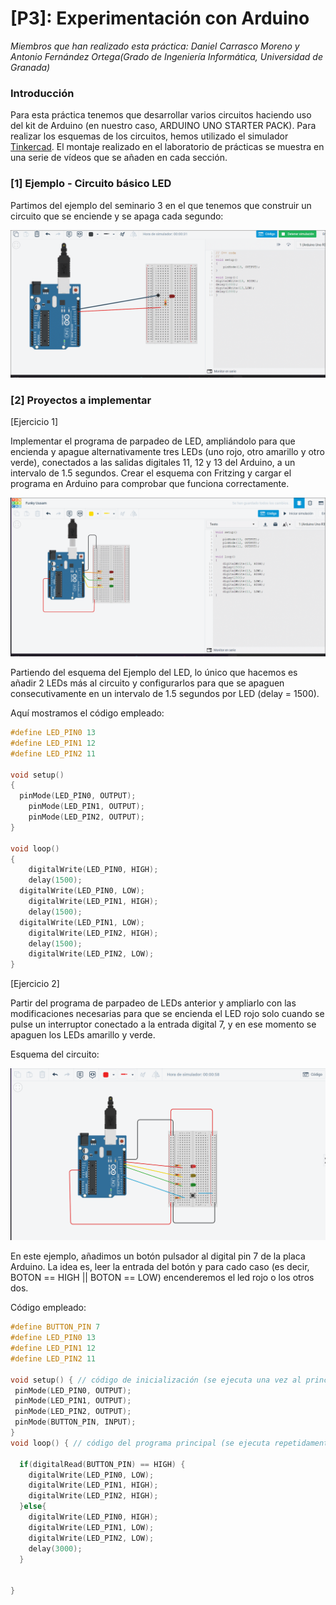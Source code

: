 # [P3]: Experimentación con Arduino

*Miembros que han realizado esta práctica: Daniel Carrasco Moreno y Antonio Fernández Ortega(Grado de Ingeniería Informática, Universidad de Granada)*


### Introducción

Para esta práctica tenemos que desarrollar varios circuitos haciendo uso del kit de Arduino (en nuestro caso, ARDUINO UNO STARTER PACK). Para realizar los esquemas de los circuitos, hemos utilizado el simulador [Tinkercad](https://www.tinkercad.com). El montaje realizado en el laboratorio de prácticas se muestra en una serie de vídeos que se añaden en cada sección.

### [1] Ejemplo - Circuito básico LED
Partimos del ejemplo del seminario 3 en el que tenemos que construir un circuito que se enciende y se apaga cada segundo:

![](media/LED_1.gif)

### [2] Proyectos a implementar

[Ejercicio 1] 

Implementar el programa de parpadeo de LED, ampliándolo para que encienda
y apague alternativamente tres LEDs (uno rojo, otro amarillo y otro verde),
conectados a las salidas digitales 11, 12 y 13 del Arduino, a un intervalo de 1.5
segundos. Crear el esquema con Fritzing y cargar el programa en Arduino para
comprobar que funciona correctamente.

![](media/ejercicio_1_2.gif)

Partiendo del esquema del Ejemplo del LED, lo único que hacemos es añadir 2 LEDs más al circuito y configurarlos para que se apaguen consecutivamente en un intervalo de 1.5 segundos por LED (delay = 1500).

Aquí mostramos el código empleado:

```c
#define LED_PIN0 13
#define LED_PIN1 12
#define LED_PIN2 11

void setup()
{
  pinMode(LED_PIN0, OUTPUT);
    pinMode(LED_PIN1, OUTPUT);
    pinMode(LED_PIN2, OUTPUT);
}

void loop()
{
    digitalWrite(LED_PIN0, HIGH);
    delay(1500);
  digitalWrite(LED_PIN0, LOW);
    digitalWrite(LED_PIN1, HIGH);
    delay(1500);
  digitalWrite(LED_PIN1, LOW);
    digitalWrite(LED_PIN2, HIGH);
    delay(1500);
    digitalWrite(LED_PIN2, LOW);
}
```

[Ejercicio 2]

Partir del programa de parpadeo de LEDs anterior y ampliarlo con las
modificaciones necesarias para que se encienda el LED rojo solo cuando se
pulse un interruptor conectado a la entrada digital 7, y en ese momento se
apaguen los LEDs amarillo y verde.


Esquema del circuito:

![](media/Ejercicio2_esquema.png)

En este ejemplo, añadimos un botón pulsador al digital pin 7 de la placa Arduino. La idea es, leer la entrada del botón y para cado caso (es decir,
BOTON == HIGH || BOTON == LOW) encenderemos el led rojo o los otros dos.


Código empleado:

```c
#define BUTTON_PIN 7
#define LED_PIN0 13
#define LED_PIN1 12
#define LED_PIN2 11

void setup() { // código de inicialización (se ejecuta una vez al principio)
 pinMode(LED_PIN0, OUTPUT);
 pinMode(LED_PIN1, OUTPUT);
 pinMode(LED_PIN2, OUTPUT);
 pinMode(BUTTON_PIN, INPUT);
}
void loop() { // código del programa principal (se ejecuta repetidamente)

  if(digitalRead(BUTTON_PIN) == HIGH) {
    digitalWrite(LED_PIN0, LOW);
    digitalWrite(LED_PIN1, HIGH);
    digitalWrite(LED_PIN2, HIGH);
  }else{
    digitalWrite(LED_PIN0, HIGH);
    digitalWrite(LED_PIN1, LOW);
    digitalWrite(LED_PIN2, LOW);
    delay(3000);
  }

 
}
```
